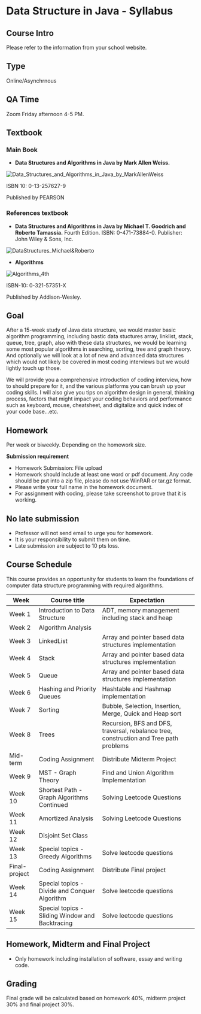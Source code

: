 # Data Structure in Java - Syllabus

## Course Intro

Please refer to the information from your school website.

## Type

Online/Asynchrnous

## QA Time

Zoom Friday afternoon 4-5 PM.

## Textbook

### Main Book

* **Data Structures and Algorithms in Java by Mark Allen Weiss.**

![Data_Structures_and_Algorithms_in_Java_by_MarkAllenWeiss](../../../images/data_structures_java/Data_Structures_and_Algorithms_in_Java_by_MarkAllenWeiss.png)

ISBN 10: 0-13-257627-9

Published by PEARSON

### References textbook

* **Data Structures and Algorithms in Java by Michael T. Goodrich and Roberto Tamassia.** Fourth Edition. ISBN: 0-471-73884-0. Publisher: John Wiley & Sons, Inc.

![DataStructures_Michael&Roberto](../../../images/data_structures_java/DataStructures_Michael&Roberto.png)

* **Algorithms**

![Algorithms_4th](../../../images/data_structures_java/Algorithms_4th.png)

ISBN-10: 0-321-57351-X

Published by Addison-Wesley.

## Goal

After a 15-week study of Java data structure, we would master basic algorithm programming, including bastic data stuctures array, linklist, stack, queue, tree, graph, also with these data structures, we would be learning some most popular algorithms in searching, sorting, tree and graph theory. And optionally we will look at a lot of new and advanced data structures which would not likely be covered in most coding interviews but we would lightly touch up those.

We will provide you a comprehensive introduction of coding interview, how to should prepare for it, and the various platforms you can brush up your coding skills. I will also give you tips on algorithm design in general, thinking process, factors that might impact your coding behaviors and performance such as keyboard, mouse, cheatsheet, and digitalize and quick index of your code base...etc.

## Homework

Per week or biweekly. Depending on the homework size.

**Submission requirement**

* Homework Submission: File upload
* Homework should include at least one word or pdf document. Any code should be put into a zip file, please do not use WinRAR or tar.gz format.
* Please write your full name in the homework document.
* For assignment with coding, please take screenshot to prove that it is working.

## No late submission

* Professor will not send email to urge you for homework.
* It is your responsibility to submit them on time.
* Late submission are subject to 10 pts loss.

## Course Schedule

This course provides an opportunity for students to learn the foundations of computer data structure programming with required algorithms.

| Week    | Course title                     | Expectation |
|---------|----------------------------------|--------------|
| Week 1  | Introduction to Data Structure   | ADT, memory management including stack and heap|
| Week 2  | Algorithm Analysis               |                                                |
| Week 3  | LinkedList        | Array and pointer based data structures implementation|
| Week 4  | Stack        | Array and pointer based data structures implementation|
| Week 5  | Queue        | Array and pointer based data structures implementation|
| Week 6  | Hashing and Priority Queues      | Hashtable and Hashmap implementation|
| Week 7  | Sorting                          | Bubble, Selection, Insertion, Merge, Quick and Heap sort |
| Week 8  | Trees                     | Recursion, BFS and DFS, traversal, rebalance tree, construction and Tree path problems|
| Mid-term| Coding Assignment                | Distribute Midterm Project  |
| Week 9  | MST - Graph Theory                 |Find and Union Algorithm Implementation |
| Week 10  | Shortest Path - Graph Algorithms Continued       | Solving Leetcode Questions  |
| Week 11  | Amortized Analysis               | Solving Leetcode Questions  |
| Week 12 | Disjoint Set Class               |  |
| Week 13 | Special topics - Greedy Algorithms | Solve leetcode questions   |
| Final-project | Coding Assignment | Distribute Final project |
| Week 14 | Special topics - Divide and Conquer Algorithm | Solve leetcode questions  |
| Week 15 | Special topics - Sliding Window and Backtracing |  Solve leetcode questions                   |

## Homework, Midterm and Final Project

* Only homework including installation of software, essay and writing code.

## Grading

Final grade will be calculated based on homework 40%, midterm project 30% and final project 30%.